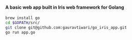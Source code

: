 #### A basic web app built in Iris web framework for Golang

```bash
brew install go
cd $GOPATH/src/
git clone git@github.com:gauravtiwari/go_iris_app.git
go run app.go
```
